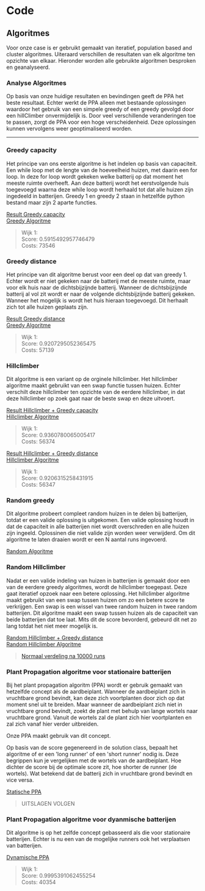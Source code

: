 # Code
## Algoritmes
Voor onze case is er gebruikt gemaakt van iteratief, population based and cluster
algoritmes. Uiteraard verschillen de resultaten van elk algoritme ten opzichte
van elkaar. Hieronder worden alle gebruikte algoritmen besproken en geanalyseerd.

### Analyse Algoritmes

Op basis van onze huidige resultaten en bevindingen geeft de PPA het beste
resultaat. Echter werkt de PPA alleen met bestaande oplossingen waardoor het
gebruik van een simpele greedy of een greedy gevolgd door een hillClimber
onvermijdelijk is. Door veel verschillende veranderingen toe te passen,
zorgt de PPA voor een hoge verscheidenheid. Deze oplossingen kunnen vervolgens
weer geoptimaliseerd worden.


---
### Greedy capacity
Het principe van ons eerste algoritme is het indelen op basis van capaciteit.
Een while loop met de lengte van de hoeveelheid huizen, met daarin een for loop.
In deze for loop wordt gekeken welke batterij op dat moment het meeste ruimte
overheeft. Aan deze batterij wordt het eerstvolgende huis toegevoegd waarna
deze while loop wordt herhaald tot dat alle huizen zijn ingedeeld in batterijen.
Greedy 1 en greedy 2 staan in hetzelfde python bestand maar zijn 2 aparte
functies.  


[Result Greedy capacity](/resultaten/Images/Greedy1.png "Hyperlink")  
[Greedy Algoritme](/code/algorithmes/greedy.py "Hyperlink")

> Wijk 1:  
> Score: 0.5915492957746479  
> Costs: 73546


### Greedy distance
Het principe van dit algoritme berust voor een deel op dat van greedy 1.
Echter wordt er niet gekeken naar de batterij met de meeste ruimte, maar voor
elk huis naar de dichtsbijzijnde batterij. Wanneer de dichtsbijzijnde batterij
al vol zit wordt er naar de volgende dichtsbijzijnde batterij gekeken. Wanneer
het mogelijk is wordt het huis hieraan toegevoegd. Dit herhaalt zich tot alle
huizen geplaats zijn.  

[Result Greedy distance](/resultaten/Images/Greedy_2.png "Hyperlink")  
[Greedy Algoritme](/code/algorithmes/greedy.py "Hyperlink")

> Wijk 1:  
> Score: 0.9207295052365475   
> Costs: 57139


### Hillclimber
Dit algoritme is een variant op de orginele hillclimber. Het hillclimber
algoritme maakt gebruikt van een swap functie tussen huizen. Echter verschilt
deze hillclimber ten opzichte van de eerdere hillclimber, in dat deze
hillclimber op zoek gaat naar de beste swap en deze uitvoert.


[Result Hillclimber + Greedy capacity](/resultaten/Images/Greedy1+Hillclimber2.png "Hyperlink")  
[Hillclimber Algoritme](/code/algorithmes/hillclimber.py "Hyperlink")

> Wijk 1:  
> Score: 0.9360780065005417  
> Costs: 56374

[Result Hillclimber + Greedy distance](/resultaten/Images/greedy_2+hillclimber.png "Hyperlink")  
[Hillclimber Algoritme](/code/algorithmes/hillclimber.py "Hyperlink")

> Wijk 1:  
> Score: 0.9206315258431915  
> Costs: 56347


### Random greedy
Dit algoritme probeert compleet random huizen in te delen bij batterijen,
totdat er een valide oplossing is uitgekomen. Een valide oplossing houdt in dat
de capaciteit in alle batterijen niet wordt overschreden en alle huizen zijn
ingeeld. Oplossinen die niet valide zijn worden weer verwijderd. Om dit
algoritme te laten draaien wordt er een N aantal runs ingevoerd.  

[Random Algoritme](/code/algorithmes/random_greedy.py "Hyperlink")


### Random Hillclimber
Nadat er een valide indeling van huizen in batterijen is gemaakt door een van
de eerdere greedy algoritmes, wordt de hillclimber toegepast. Deze gaat
iteratief opzoek naar een betere oplossing. Het hillclimber algoritme maakt
gebruikt van een swap tussen huizen om zo een betere score te verkrijgen.
Een swap is een wissel van twee random huizen in twee random batterijen.
Dit algoritme maakt een swap tussen huizen als de capaciteit van beide
batterijen dat toe laat. Mits dit de score bevorderd, gebeurd dit net zo lang
totdat het niet meer mogelijk is.

[Random Hillclimber + Greedy distance](/resultaten/Images/greedy_2+randomhillclimber.png "Hyperlink")  
[Random Hillclimber Algoritme](/code/algorithmes/randomHillclimber.py "Hyperlink")

> [Normaal verdeling na 10000 runs](/resultaten/Images/randomgreedy+hc,10000_runs.png "Hyperlink")

### Plant Propagation algoritme voor stationaire batterijen


Bij het plant propagation algoritm (PPA) wordt er gebruik gemaakt van hetzelfde
concept als de aardbeiplant. Wanneer de aardbeiplant zich in vruchtbare grond
bevindt, kan deze zich voortplanten door zich op dat moment snel uit te breiden.
Maar wanneer de aardbeiplant zich niet in vruchtbare grond bevindt, zoekt de
plant met behulp van lange wortels naar vruchtbare grond. Vanuit de wortels zal
de plant zich hier voortplanten en zal zich vanaf hier verder uitbreiden.

Onze PPA maakt gebruik van dit concept.

Op basis van de score gegenereerd in de solution class, bepaalt het algoritme
of er een 'long runner' of een 'short runner' nodig is. Deze begrippen kun je
vergelijken met de wortels van de aardbeiplant. Hoe dichter de score
bij de optimale score zit, hoe shorter de runner (de wortels). Wat betekend dat
de batterij zich in vruchtbare grond bevindt en vice versa.  

[Statische PPA](/code/algorithmes/PPA.py "Hyperlink")


> UITSLAGEN VOLGEN

### Plant Propagation algoritme voor dyanmische batterijen


Dit algoritme is op het zelfde concept gebasseerd als die voor stationaire
batterijen. Echter is nu een van de mogelijke runners ook het verplaatsen van
batterijen.  

[Dynamische PPA](/code/algorithmes/place_battery_PPA.py "Hyperlink")


> Wijk 1:  
> Score: 0.9995391062455254  
> Costs: 40354
